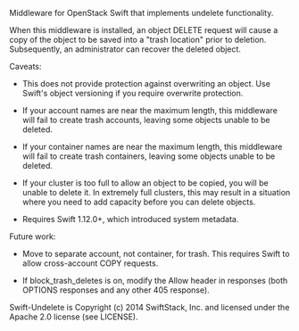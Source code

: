 Middleware for OpenStack Swift that implements undelete functionality.

When this middleware is installed, an object DELETE request will cause a copy
of the object to be saved into a "trash location" prior to deletion.
Subsequently, an administrator can recover the deleted object.

Caveats:

 * This does not provide protection against overwriting an object. Use Swift's
   object versioning if you require overwrite protection.

 * If your account names are near the maximum length, this middleware will
   fail to create trash accounts, leaving some objects unable to be deleted.

 * If your container names are near the maximum length, this middleware will
   fail to create trash containers, leaving some objects unable to be deleted.

 * If your cluster is too full to allow an object to be copied, you will be
   unable to delete it. In extremely full clusters, this may result in a
   situation where you need to add capacity before you can delete objects.

 * Requires Swift 1.12.0+, which introduced system metadata.

Future work:

 * Move to separate account, not container, for trash. This requires Swift to
   allow cross-account COPY requests.

 * If block_trash_deletes is on, modify the Allow header in responses (both
   OPTIONS responses and any other 405 response).

Swift-Undelete is Copyright (c) 2014 SwiftStack, Inc. and licensed under the
Apache 2.0 license (see LICENSE).

